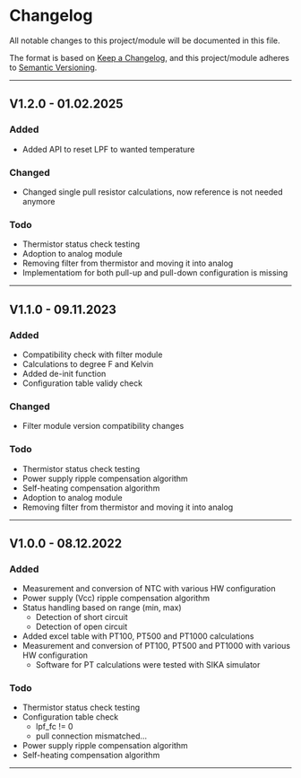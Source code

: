 # Changelog
All notable changes to this project/module will be documented in this file.

The format is based on [Keep a Changelog](https://keepachangelog.com/en/1.0.0/),
and this project/module adheres to [Semantic Versioning](https://semver.org/spec/v2.0.0.html).

---
## V1.2.0 - 01.02.2025

### Added
 - Added API to reset LPF to wanted temperature

### Changed
 - Changed single pull resistor calculations, now reference is not needed anymore

### Todo
 - Thermistor status check testing
 - Adoption to analog module
 - Removing filter from thermistor and moving it into analog
 - Implementatiom for both pull-up and pull-down configuration is missing

---
## V1.1.0 - 09.11.2023

### Added
 - Compatibility check with filter module
 - Calculations to degree F and Kelvin
 - Added de-init function
 - Configuration table validy check

### Changed
 - Filter module version compatibility changes

### Todo
 - Thermistor status check testing
 - Power supply ripple compensation algorithm
 - Self-heating compensation algorithm
 - Adoption to analog module
 - Removing filter from thermistor and moving it into analog

---
## V1.0.0 - 08.12.2022

### Added
- Measurement and conversion of NTC with various HW configuration
- Power supply (Vcc) ripple compensation algorithm
- Status handling based on range (min, max)
    - Detection of short circuit
    - Detection of open circuit
- Added excel table with PT100, PT500 and PT1000 calculations
- Measurement and conversion of PT100, PT500 and PT1000 with various HW configuration
   - Software for PT calculations were tested with SIKA simulator

### Todo
 - Thermistor status check testing
 - Configuration table check
    - lpf_fc != 0
    - pull connection mismatched...
 - Power supply ripple compensation algorithm
 - Self-heating compensation algorithm

---